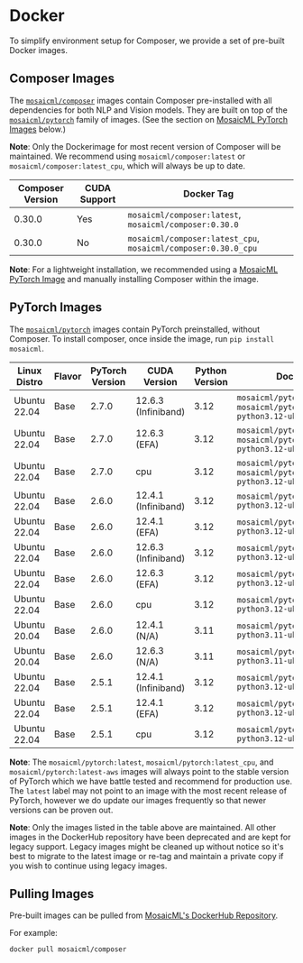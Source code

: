 # Docker

To simplify environment setup for Composer, we provide a set of pre-built Docker images.

## Composer Images

The [`mosaicml/composer`](https://hub.docker.com/r/mosaicml/composer) images contain Composer pre-installed with
all dependencies for both NLP and Vision models. They are built on top of the
[`mosaicml/pytorch`](https://hub.docker.com/r/mosaicml/pytorch) family of images.
(See the section on [MosaicML PyTorch Images](#pytorch-images) below.)

**Note**: Only the Dockerimage for most recent version of Composer will be maintained. We recommend using
`mosaicml/composer:latest` or `mosaicml/composer:latest_cpu`, which will always be up to date.

<!-- BEGIN_COMPOSER_BUILD_MATRIX -->
| Composer Version   | CUDA Support   | Docker Tag                                                     |
|--------------------|----------------|----------------------------------------------------------------|
| 0.30.0             | Yes            | `mosaicml/composer:latest`, `mosaicml/composer:0.30.0`         |
| 0.30.0             | No             | `mosaicml/composer:latest_cpu`, `mosaicml/composer:0.30.0_cpu` |
<!-- END_COMPOSER_BUILD_MATRIX -->

**Note**: For a lightweight installation, we recommended using a [MosaicML PyTorch Image](#pytorch-images) and manually
installing Composer within the image.

## PyTorch Images

The [`mosaicml/pytorch`](https://hub.docker.com/r/mosaicml/pytorch) images contain PyTorch preinstalled, without Composer.
To install composer, once inside the image, run `pip install mosaicml`.

<!-- BEGIN_PYTORCH_BUILD_MATRIX -->
| Linux Distro   | Flavor   | PyTorch Version   | CUDA Version        | Python Version   | Docker Tags                                                                              |
|----------------|----------|-------------------|---------------------|------------------|------------------------------------------------------------------------------------------|
| Ubuntu 22.04   | Base     | 2.7.0             | 12.6.3 (Infiniband) | 3.12             | `mosaicml/pytorch:latest`, `mosaicml/pytorch:2.7.0_cu126-python3.12-ubuntu22.04`         |
| Ubuntu 22.04   | Base     | 2.7.0             | 12.6.3 (EFA)        | 3.12             | `mosaicml/pytorch:latest-aws`, `mosaicml/pytorch:2.7.0_cu126-python3.12-ubuntu22.04-aws` |
| Ubuntu 22.04   | Base     | 2.7.0             | cpu                 | 3.12             | `mosaicml/pytorch:latest_cpu`, `mosaicml/pytorch:2.7.0_cpu-python3.12-ubuntu22.04`       |
| Ubuntu 22.04   | Base     | 2.6.0             | 12.4.1 (Infiniband) | 3.12             | `mosaicml/pytorch:2.6.0_cu124-python3.12-ubuntu22.04`                                    |
| Ubuntu 22.04   | Base     | 2.6.0             | 12.4.1 (EFA)        | 3.12             | `mosaicml/pytorch:2.6.0_cu124-python3.12-ubuntu22.04-aws`                                |
| Ubuntu 22.04   | Base     | 2.6.0             | 12.6.3 (Infiniband) | 3.12             | `mosaicml/pytorch:2.6.0_cu126-python3.12-ubuntu22.04`                                    |
| Ubuntu 22.04   | Base     | 2.6.0             | 12.6.3 (EFA)        | 3.12             | `mosaicml/pytorch:2.6.0_cu126-python3.12-ubuntu22.04-aws`                                |
| Ubuntu 22.04   | Base     | 2.6.0             | cpu                 | 3.12             | `mosaicml/pytorch:2.6.0_cpu-python3.12-ubuntu22.04`                                      |
| Ubuntu 20.04   | Base     | 2.6.0             | 12.4.1 (N/A)        | 3.11             | `mosaicml/pytorch:2.6.0_cu124-python3.11-ubuntu20.04`                                    |
| Ubuntu 20.04   | Base     | 2.6.0             | 12.6.3 (N/A)        | 3.11             | `mosaicml/pytorch:2.6.0_cu126-python3.11-ubuntu20.04`                                    |
| Ubuntu 22.04   | Base     | 2.5.1             | 12.4.1 (Infiniband) | 3.12             | `mosaicml/pytorch:2.5.1_cu124-python3.12-ubuntu22.04`                                    |
| Ubuntu 22.04   | Base     | 2.5.1             | 12.4.1 (EFA)        | 3.12             | `mosaicml/pytorch:2.5.1_cu124-python3.12-ubuntu22.04-aws`                                |
| Ubuntu 22.04   | Base     | 2.5.1             | cpu                 | 3.12             | `mosaicml/pytorch:2.5.1_cpu-python3.12-ubuntu22.04`                                      |
<!-- END_PYTORCH_BUILD_MATRIX -->

**Note**: The `mosaicml/pytorch:latest`, `mosaicml/pytorch:latest_cpu`, and `mosaicml/pytorch:latest-aws`
images will always point to the stable version of PyTorch which we have battle tested and recommend for production use.  The `latest` label
may not point to an image with the most recent release of PyTorch, however we do update our images frequently so that newer versions can
be proven out.

**Note**: Only the images listed in the table above are maintained.  All other images in the DockerHub repository have been deprecated
and are kept for legacy support.  Legacy images might be cleaned up without notice so it's best to migrate to the latest image or re-tag and maintain
a private copy if you wish to continue using legacy images.

## Pulling Images

Pre-built images can be pulled from [MosaicML's DockerHub Repository](https://hub.docker.com/u/mosaicml).

For example:

<!--pytest.mark.skip-->
```bash
docker pull mosaicml/composer
```
